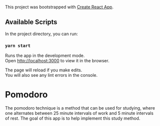 This project was bootstrapped with [Create React App](https://github.com/facebook/create-react-app).

## Available Scripts

In the project directory, you can run:

### `yarn start`

Runs the app in the development mode.<br />
Open [http://localhost:3000](http://localhost:3000) to view it in the browser.

The page will reload if you make edits.<br />
You will also see any lint errors in the console.

# Pomodoro
The pomodoro technique is a method that can be used for studying, where one alternates between 25 minute intervals of work and 5 minute intervals of rest. The goal of this app is to help implement this study method.